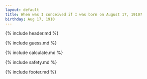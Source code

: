 ```yaml
---
layout: default
title: When was I conceived if I was born on August 17, 1910?
birthday: Aug 17, 1910
---
```


{% include header.md %}

{% include guess.md %}

{% include calculate.md %}

{% include safety.md %}

{% include footer.md %}



